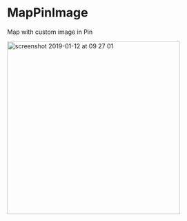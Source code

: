 # MapPinImage
Map with custom image in Pin



<img width="400" alt="screenshot 2019-01-12 at 09 27 01" src="https://user-images.githubusercontent.com/36310714/51071116-663b5200-164c-11e9-96b0-c2f8c0d355c0.png">
